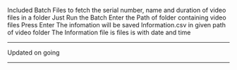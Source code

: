 Included Batch Files to fetch the serial number, name and duration of video files in a folder 
Just Run the Batch 
Enter the Path of folder containing video files
Press Enter 
The infomation will be saved Information.csv in given path of video folder 
The Information file is files is with date and time 


**********************************
Updated on going 
**********************************
